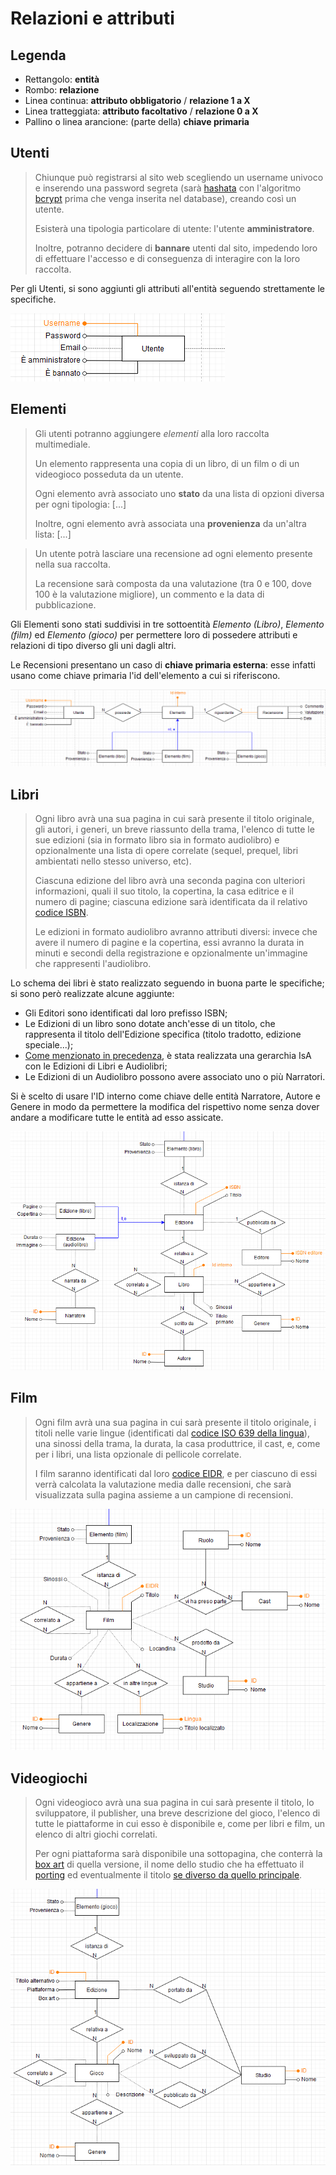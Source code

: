 # Relazioni e attributi

## Legenda

- Rettangolo: **entità**
- Rombo: **relazione**
- Linea continua: **attributo obbligatorio** / **relazione 1 a X**
- Linea tratteggiata: **attributo facoltativo** / **relazione 0 a X**
- Pallino o linea arancione: (parte della) **chiave primaria**

## Utenti

> Chiunque può registrarsi al sito web scegliendo un username univoco e inserendo una password segreta (sarà [hashata](https://it.wikipedia.org/wiki/Funzione_di_hash) con l'algoritmo [bcrypt](https://it.wikipedia.org/wiki/Bcrypt) prima che venga inserita nel database), creando così un utente.
>
> Esisterà una tipologia particolare di utente: l'utente **amministratore**.
> 
> Inoltre, potranno decidere di __bannare__ utenti dal sito, impedendo loro di effettuare l'accesso e di conseguenza di interagire con la loro raccolta.

Per gli Utenti, si sono aggiunti gli attributi all'entità seguendo strettamente le specifiche. 

![](img/3-4-relazioni/utente.png)

## Elementi

> Gli utenti potranno aggiungere _elementi_ alla loro raccolta multimediale.
>
> Un elemento rappresenta una copia di un libro, di un film o di un videogioco posseduta da un utente.
>
> Ogni elemento avrà associato uno **stato** da una lista di opzioni diversa per ogni tipologia: [...]
>
> Inoltre, ogni elemento avrà associata una **provenienza** da un'altra lista: [...]

> Un utente potrà lasciare una recensione ad ogni elemento presente nella sua raccolta.
>
> La recensione sarà composta da una valutazione (tra 0 e 100, dove 100 è la valutazione migliore), un commento e la data di pubblicazione.

Gli Elementi sono stati suddivisi in tre sottoentità _Elemento (Libro)_, _Elemento (film)_ ed _Elemento (gioco)_ per permettere loro di possedere attributi e relazioni di tipo diverso gli uni dagli altri.

Le Recensioni presentano un caso di **chiave primaria esterna**: esse infatti usano come chiave primaria l'id dell'elemento a cui si riferiscono. 

![](img/3-4-relazioni/elemento.png)

## Libri

> Ogni libro avrà una sua pagina in cui sarà presente il titolo originale, gli autori, i generi, un breve riassunto della trama, l'elenco di tutte le sue edizioni (sia in formato libro sia in formato audiolibro) e opzionalmente una lista di opere correlate (sequel, prequel, libri ambientati nello stesso universo, etc).
> 
> Ciascuna edizione del libro avrà una seconda pagina con ulteriori informazioni, quali il suo titolo, la copertina, la casa editrice e il numero di pagine; ciascuna edizione sarà identificata da il relativo [codice ISBN](https://it.wikipedia.org/wiki/ISBN).
> 
> Le edizioni in formato audiolibro avranno attributi diversi: invece che avere il numero di pagine e la copertina, essi avranno la durata in minuti e secondi della registrazione e opzionalmente un'immagine che rappresenti l'audiolibro.

Lo schema dei libri è stato realizzato seguendo in buona parte le specifiche; si sono però realizzate alcune aggiunte:
- Gli Editori sono identificati dal loro prefisso ISBN;
- Le Edizioni di un libro sono dotate anch'esse di un titolo, che rappresenta il titolo dell'Edizione specifica (titolo tradotto, edizione speciale...);
- [Come menzionato in precedenza](3-2-gerarchie.md), è stata realizzata una gerarchia IsA con le Edizioni di Libri e Audiolibri;
- Le Edizioni di un Audiolibro possono avere associato uno o più Narratori.

Si è scelto di usare l'ID interno come chiave delle entità Narratore, Autore e Genere in modo da permettere la modifica del rispettivo nome senza dover andare a modificare tutte le entità ad esso assicate.

![](img/3-4-relazioni/libri.png)

## Film

> Ogni film avrà una sua pagina in cui sarà presente il titolo originale, i titoli nelle varie lingue (identificati dal [codice ISO 639 della lingua](https://en.wikipedia.org/wiki/List_of_ISO_639-1_codes)), una sinossi della trama, la durata, la casa produttrice, il cast, e, come per i libri, una lista opzionale di pellicole correlate.
> 
> I film saranno identificati dal loro [codice EIDR](https://ui.eidr.org/search), e per ciascuno di essi verrà calcolata la valutazione media dalle recensioni, che sarà visualizzata sulla pagina assieme a un campione di recensioni.

![](img/3-4-relazioni/film.png)

## Videogiochi

> Ogni videogioco avrà una sua pagina in cui sarà presente il titolo, lo sviluppatore, il publisher, una breve descrizione del gioco, l'elenco di tutte le piattaforme in cui esso è disponibile e, come per libri e film, un elenco di altri giochi correlati.
> 
> Per ogni piattaforma sarà disponibile una sottopagina, che conterrà la [box art](https://vgboxart.com/) di quella versione, il nome dello studio che ha effettuato il [porting](https://en.wikipedia.org/wiki/Porting#Porting_of_video_games) ed eventualmente il titolo [se diverso da quello principale](https://it.wikipedia.org/wiki/Payday_2#Crimewave_Edition). 

![](img/3-4-relazioni/giochi.png)

